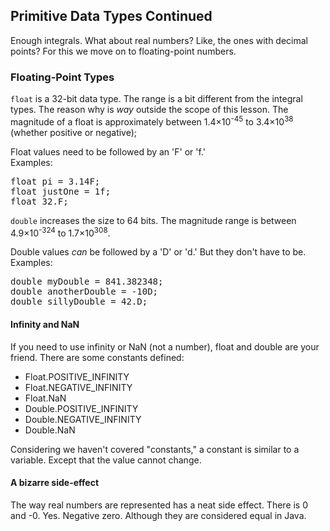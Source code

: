 ## Primitive Data Types Continued 
Enough integrals. What about real numbers? Like, the ones with decimal points? For this we move on to floating-point numbers.
### Floating-Point Types
`float` is a 32-bit data type. The range is a bit different from the integral types. The reason why is _way_ outside the scope of this lesson. The magnitude of a float is approximately
between 1.4&times;10<sup>-45</sup> to 3.4&times;10<sup>38</sup> (whether positive or negative);

Float values need to be followed by an 'F' or 'f.'  
Examples:
<pre class="file">
float pi = 3.14F;
float justOne = 1f;
float 32.F;
</pre>

`double` increases the size to 64 bits. The magnitude range is between 4.9&times;10<sup>-324</sup> to 1.7&times;10<sup>308</sup>.

Double values _can_ be followed by a 'D' or 'd.' But they don't have to be.  
Examples:
<pre class="file">
double myDouble = 841.382348;
double anotherDouble = -10D;
double sillyDouble = 42.D;
</pre>

#### Infinity and NaN
If you need to use infinity or NaN (not a number), float and double are your friend. There are some constants defined:
- Float.POSITIVE_INFINITY
- Float.NEGATIVE_INFINITY
- Float.NaN
- Double.POSITIVE_INFINITY
- Double.NEGATIVE_INFINITY
- Double.NaN

Considering we haven't covered "constants," a constant is similar to a variable. Except that the value cannot change.

#### A bizarre side-effect
The way real numbers are represented has a neat side effect. There is 0 and -0. Yes. Negative zero.
Although they are considered equal in Java.
